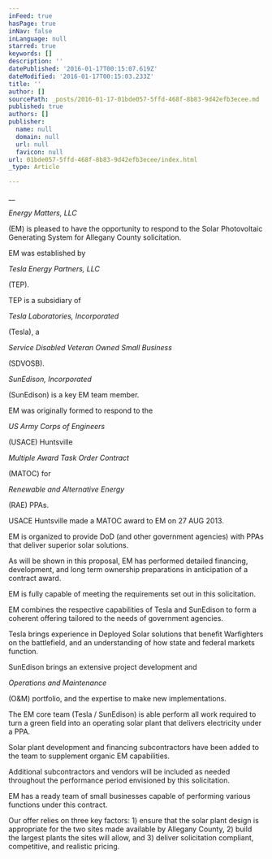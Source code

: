 ```yaml
---
inFeed: true
hasPage: true
inNav: false
inLanguage: null
starred: true
keywords: []
description: ''
datePublished: '2016-01-17T00:15:07.619Z'
dateModified: '2016-01-17T00:15:03.233Z'
title: ''
author: []
sourcePath: _posts/2016-01-17-01bde057-5ffd-468f-8b83-9d42efb3ecee.md
published: true
authors: []
publisher:
  name: null
  domain: null
  url: null
  favicon: null
url: 01bde057-5ffd-468f-8b83-9d42efb3ecee/index.html
_type: Article

---
```

__

_Energy Matters, LLC_

(EM) is pleased to have the
opportunity to respond to the Solar Photovoltaic Generating System for Allegany
County solicitation.

EM was established
by 

_Tesla Energy Partners, LLC_

(TEP).

TEP is a subsidiary of 

_Tesla Laboratories, Incorporated_

(Tesla), a 

_Service Disabled Veteran Owned
Small Business_

(SDVOSB).

_SunEdison, Incorporated_

(SunEdison)
is a key EM team member.

EM was originally
formed to respond to the 

_US Army Corps of
Engineers_

(USACE) Huntsville 

_Multiple
Award Task Order Contract_

(MATOC) for 

_Renewable
and Alternative Energy_

(RAE) PPAs.

USACE Huntsville made a MATOC award to EM on 27 AUG 2013\.

EM is organized to provide DoD (and other government
agencies) with PPAs that deliver superior solar solutions.

As will be shown in this proposal, EM has
performed detailed financing, development, and long term ownership preparations
in anticipation of a contract award.

EM
is fully capable of meeting the requirements set out in this solicitation.

EM combines the respective capabilities of Tesla and SunEdison
to form a coherent offering tailored to the needs of government agencies.

Tesla brings experience in Deployed Solar
solutions that benefit Warfighters on the battlefield, and an understanding of
how state and federal markets function.

SunEdison
brings an extensive project development and 

_Operations
and Maintenance_

(O&M) portfolio, and the expertise to make new
implementations.

The EM core team (Tesla
/ SunEdison) is able perform all work required to turn a green field into an
operating solar plant that delivers electricity under a PPA.

Solar plant development and financing subcontractors
have been added to the team to supplement organic EM capabilities.

Additional subcontractors and vendors will be
included as needed throughout the performance period envisioned by this
solicitation.

EM has a ready team of
small businesses capable of performing various functions under this contract.

Our offer relies on
three key factors: 1) ensure that the solar plant design is appropriate for the
two sites made available by Allegany County, 2) build the largest plants the
sites will allow, and 3) deliver solicitation compliant, competitive, and
realistic pricing.